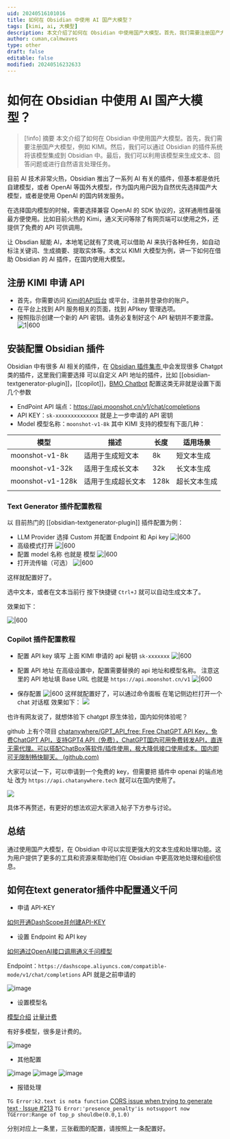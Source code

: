 ```yaml
---
uid: 20240516101016
title: 如何在 Obsidian 中使用 AI 国产大模型？
tags: [kimi, ai, 大模型]
description: 本文介绍了如何在 Obsidian 中使用国产大模型。首先，我们需要注册国产大模型，例如 KIMI。然后，我们可以通过 Obsidian 的插件系统将该模型集成到 Obsidian 中。最后，我们可以利用该模型来生成文本、回答问题或进行自然语言处理任务。
author: cuman,calmwaves
type: other
draft: false
editable: false
modified: 20240516232633
---
```


# 如何在 Obsidian 中使用 AI 国产大模型？

> [!info] 摘要
> 本文介绍了如何在 Obsidian 中使用国产大模型。首先，我们需要注册国产大模型，例如 KIMI。然后，我们可以通过 Obsidian 的插件系统将该模型集成到 Obsidian 中。最后，我们可以利用该模型来生成文本、回答问题或进行自然语言处理任务。

目前 AI 技术非常火热，Obsidian 推出了一系列 AI 有关的插件，但基本都是依托自建模型，或者 OpenAI 等国外大模型，作为国内用户因为自然优先选择国产大模型，或者是使用 OpenAI 的国内转发服务。

在选择国内模型的时候，需要选择兼容 OpenAI 的 SDK 协议的，这样通用性最强最方便使用。比如目前火热的 Kimi，通义天问等除了有网页端可以使用之外，还提供了免费的 API 可供调用。

让 Obsdian 赋能 AI，本地笔记就有了灵魂,可以借助 AI 来执行各种任务，如自动标注关键词、生成摘要、提取实体等。本文以 KIMI 大模型为例，讲一下如何在借助 Obsidian 的 AI 插件，在国内使用大模型。

## 注册 KIMI 申请 API

   - 首先，你需要访问 [Kimi的API后台](https://platform.moonshot.cn/console/api-keys) 或平台，注册并登录你的账户。
   - 在平台上找到 API 服务相关的页面，找到 APIkey 管理选项。
   - 按照指示创建一个新的 API 密钥。请务必复制好这个 API 秘钥并不要泄露。
![1|600](https://cdn.pkmer.cn/images/202405161701264.png!pkmer)

## 安装配置 Obsidian 插件

Obsidian 中有很多 AI 相关的插件，在 [Obsidian 插件集市 ](https://pkmer.cn/products/plugin/pluginMarket/?openai) 中会发现很多 Chatgpt 类的插件，这里我们需要选择 可以自定义 API 地址的插件，比如 [[obsidian-textgenerator-plugin]]，[[copilot]]，[BMO Chatbot](https://pkmer.cn/products/plugin/pluginMarket/?BMO%20Chatbot) 配置这类无非就是设置下面几个参数

- EndPoint API 端点：<https://api.moonshot.cn/v1/chat/completions>
- API KEY：`sk-xxxxxxxxxxxxxx` 就是上一步申请的 API 密钥
- Model 模型名称：`moonshot-v1-8k`
	其中 KIMI 支持的模型有下面几种：

| 模型               | 描述        | 长度   | 适用场景   |
| ---------------- | --------- | ---- | ------ |
| moonshot-v1-8k   | 适用于生成短文本  | 8k   | 短文本生成  |
| moonshot-v1-32k  | 适用于生成长文本  | 32k  | 长文本生成  |
| moonshot-v1-128k | 适用于生成超长文本 | 128k | 超长文本生成 |
|                  |           |      |        |

### Text Generator 插件配置教程

以 目前热门的 [[obsidian-textgenerator-plugin]] 插件配置为例：

- LLM Provider 选择 Custom 并配置 Endpoint 和 Api key
![|600](https://cdn.pkmer.cn/images/202405161746056.png!pkmer)
- 高级模式打开
![|600](https://cdn.pkmer.cn/images/202405161746273.png!pkmer)
- 配置 model 名称 也就是 模型
![|600](https://cdn.pkmer.cn/images/202405161747543.png!pkmer)
- 打开流传输（可选）
![|600](https://cdn.pkmer.cn/images/202405161749165.png!pkmer)

这样就配置好了。

选中文本，或者在文本当前行 按下快捷键 `Ctrl+J` 就可以自动生成文本了。

效果如下：

![|600](https://cdn.pkmer.cn/images/202405161750318.gif!pkmer)

### Copilot 插件配置教程

- 配置 API key 填写 上面 KIMI 申请的 api 秘钥 `sk-xxxxxxx`
	![|600](https://cdn.pkmer.cn/images/202405161754620.png!pkmer)
- 配置 API 地址
	在高级设置中，配置需要替换的 api 地址和模型名称。
	注意这里的 API 地址填 Base URL 也就是 `https://api.moonshot.cn/v1`
![|600](https://cdn.pkmer.cn/images/202405162226232.png!pkmer)


- 保存配置
	![|600](https://cdn.pkmer.cn/images/202405162223755.png!pkmer)
这样就配置好了，可以通过命令面板 在笔记侧边栏打开一个 chat 对话框
效果如下：
![](https://cdn.pkmer.cn/images/202405162230713.gif!pkmer)

 也许有网友说了，就想体验下 chatgpt 原生体验，国内如何体验呢？

 github 上有个项目 [chatanywhere/GPT_API_free: Free ChatGPT API Key，免费ChatGPT API，支持GPT4 API（免费），ChatGPT国内可用免费转发API，直连无需代理。可以搭配ChatBox等软件/插件使用，极大降低接口使用成本。国内即可无限制畅快聊天。 (github.com)](https://github.com/chatanywhere/GPT_API_free)

大家可以试一下，可以申请到一个免费的 key，但需要把 插件中 openai 的端点地址 改为 `https://api.chatanywhere.tech` 就可以在国内使用了。

![](https://cdn.pkmer.cn/images/202405162238120.png!pkmer)

 具体不再赘述，有更好的想法欢迎大家进入帖子下方参与讨论。

## 总结

通过使用国产大模型，在 Obsidian 中可以实现更强大的文本生成和处理功能。这为用户提供了更多的工具和资源来帮助他们在 Obsidian 中更高效地处理和组织信息。

## 如何在text generator插件中配置通义千问

- 申请 API-KEY

[如何开通DashScope并创建API-KEY](https://help.aliyun.com/zh/dashscope/developer-reference/activate-dashscope-and-create-an-api-key)

- 设置 Endpoint 和 API key

[如何通过OpenAI接口调用通义千问模型](https://help.aliyun.com/zh/dashscope/developer-reference/compatibility-of-openai-with-dashscope/)

Endpoint：`https://dashscope.aliyuncs.com/compatible-mode/v1/chat/completions`
API 就是之前申请的

![image](https://github.com/PKM-er/Pkmer-Docs/assets/56907077/68bdad42-2606-41a0-8460-79fef4a3236c)


- 设置模型名

[模型介绍](https://help.aliyun.com/document_detail/2786271.html) [计量计费](https://help.aliyun.com/document_detail/2712574.html)

有好多模型，很多是计费的。

![image](https://github.com/PKM-er/Pkmer-Docs/assets/56907077/3f660145-bd06-4da8-9c3d-a49381deebc4)


- 其他配置

![image](https://github.com/PKM-er/Pkmer-Docs/assets/56907077/544bde45-96c5-4f2a-a0cd-3bb45d5e5cba)
![image](https://github.com/PKM-er/Pkmer-Docs/assets/56907077/a480f84a-11ed-4979-b0ec-1ad4ee7ca4e3)
![image](https://github.com/PKM-er/Pkmer-Docs/assets/56907077/46a7558d-0dd8-4ec7-8997-0ed620785b42)

- 报错处理

`TG Error:k2.text is nota function` [CORS issue when trying to generate text · Issue #213](https://github.com/nhaouari/obsidian-textgenerator-plugin/issues/213)
`TG Error:'presence_penalty'is notsupport now`
`TGError:Range of top_p shouldbe(0.0,1.0)`

分别对应上一条里，三张截图的配置，请按照上一条配置好。


